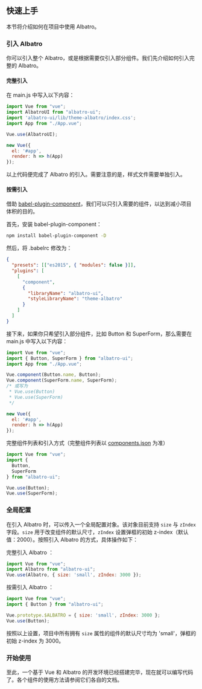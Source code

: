## 快速上手

本节将介绍如何在项目中使用 Albatro。

<!-- ### 使用 vue-cli@3

我们为新版的 vue-cli 准备了相应的 [Albatro 插件](https://github.com/AlbatroUI/vue-cli-plugin-albatro)，你可以用它们快速地搭建一个基于 Albatro 的项目。 -->

<!-- ### 使用 Starter Kit

我们提供了通用的[项目模板](https://github.com/AlbatroUI/albatro-starter)，你可以直接使用。对于 Laravel 用户，我们也准备了相应的[模板](https://github.com/AlbatroUI/albatro-in-laravel-starter)，同样可以直接下载使用。

如果不希望使用我们提供的模板，请继续阅读。 -->

### 引入 Albatro

你可以引入整个 Albatro，或是根据需要仅引入部分组件。我们先介绍如何引入完整的 Albatro。

#### 完整引入

在 main.js 中写入以下内容：

```javascript
import Vue from "vue";
import AlbatroUI from "albatro-ui";
import 'albatro-ui/lib/theme-albatro/index.css';
import App from "./App.vue";

Vue.use(AlbatroUI);

new Vue({
  el: '#app',
  render: h => h(App)
});
```

以上代码便完成了 Albatro 的引入。需要注意的是，样式文件需要单独引入。

#### 按需引入

借助 [babel-plugin-component](https://github.com/QingWei-Li/babel-plugin-component)，我们可以只引入需要的组件，以达到减小项目体积的目的。

首先，安装 babel-plugin-component：

```bash
npm install babel-plugin-component -D
```

然后，将 .babelrc 修改为：

```json
{
  "presets": [["es2015", { "modules": false }]],
  "plugins": [
    [
      "component",
      {
        "libraryName": "albatro-ui",
        "styleLibraryName": "theme-albatro"
      }
    ]
  ]
}
```

接下来，如果你只希望引入部分组件，比如 Button 和 SuperForm，那么需要在 main.js 中写入以下内容：

```javascript
import Vue from "vue";
import { Button, SuperForm } from "albatro-ui";
import App from "./App.vue";

Vue.component(Button.name, Button);
Vue.component(SuperForm.name, SuperForm);
/* 或写为
 * Vue.use(Button)
 * Vue.use(SuperForm)
 */

new Vue({
  el: '#app',
  render: h => h(App)
});
```

完整组件列表和引入方式（完整组件列表以 [components.json](https://github.com/GavinHome/albatro/blob/master/components.json) 为准）

```javascript
import Vue from "vue";
import {
  Button,
  SuperForm
} from "albatro-ui";

Vue.use(Button);
Vue.use(SuperForm);
```

### 全局配置

在引入 Albatro 时，可以传入一个全局配置对象。该对象目前支持 `size` 与 `zIndex` 字段。`size` 用于改变组件的默认尺寸，`zIndex` 设置弹框的初始 z-index（默认值：2000）。按照引入 Albatro 的方式，具体操作如下：

完整引入 Albatro ：

```js
import Vue from "vue";
import Albatro from "albatro-ui";
Vue.use(Albatro, { size: 'small', zIndex: 3000 });
```

按需引入 Albatro ：

```js
import Vue from "vue";
import { Button } from "albatro-ui";

Vue.prototype.$ALBATRO = { size: 'small', zIndex: 3000 };
Vue.use(Button);
```

按照以上设置，项目中所有拥有 `size` 属性的组件的默认尺寸均为 'small'，弹框的初始 z-index 为 3000。

### 开始使用

至此，一个基于 Vue 和 Albatro 的开发环境已经搭建完毕，现在就可以编写代码了。各个组件的使用方法请参阅它们各自的文档。

<!-- ### 使用 Nuxt.js

我们还可以使用 [Nuxt.js](https://nuxtjs.org)：

<div class="glitch-embed-wrap" style="height: 420px; width: 100%;">
  <iframe src="https://glitch.com/embed/#!/embed/nuxt-with-albatro?path=nuxt.config.js&previewSize=0&attributionHidden=true" alt="nuxt-with-albatro on glitch" style="height: 100%; width: 100%; border: 0;"></iframe>
</div> -->

